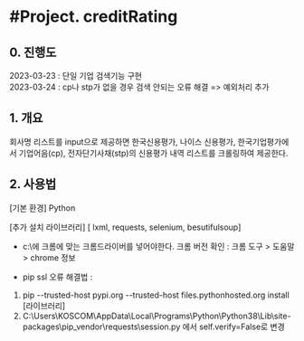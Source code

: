 

#Project. creditRating
==========================================
## 0. 진행도
2023-03-23 : 단일 기업 검색기능 구현 <br>
2023-03-24 : cp나 stp가 없을 경우 검색 안되는 오류 해결 => 예외처리 추가

## 1. 개요
회사명 리스트를 input으로 제공하면 한국신용평가, 나이스 신용평가, 한국기업평가에서 기업어음(cp), 전자단기사채(stp)의 신용평가 내역 리스트를 크롤링하여 제공한다. 


## 2. 사용법

[기본 환경]
Python

[추가 설치 라이브러리]
[ lxml, requests, selenium, besutifulsoup]

* c:\에 크롬에 맞는 크롬드라이버를 넣어야한다.
크롬 버전 확인 : 크롬 도구 > 도움말 > chrome 정보

* pip ssl 오류 해결법 :
 1) pip --trusted-host pypi.org --trusted-host files.pythonhosted.org install [라이브러리]
 2) C:\Users\KOSCOM\AppData\Local\Programs\Python\Python38\Lib\site-packages\pip\_vendor\requests\session.py
에서 self.verify=False로 변경
